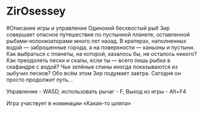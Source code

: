 # ZirOsessey

#Описание игры и управление
Одинокий бесхвостый рыб Зир совершает опасное путешествие по пустынной планете, оставленной рыбами-колонизаторами много лет назад. В кратерах, наполненных водой — заброшенные города, а на поверхности — каньоны и пустыни. Как выбраться с планеты, на которой, казалось бы, не осталось никого? Как преодолеть пески и скалы, если ты — всего лишь рыбка в скафандре с водой? Чьи зелёные спины иногда показываются из зыбучих песков? Обо всём этом Зир подумает завтра. Сегодня он просто продолжит путь...



Управление - WASD, использовать рычаг - F, Выход из игры - Alt+F4

Игра участвует в номинации «Какая-то шляпа»
